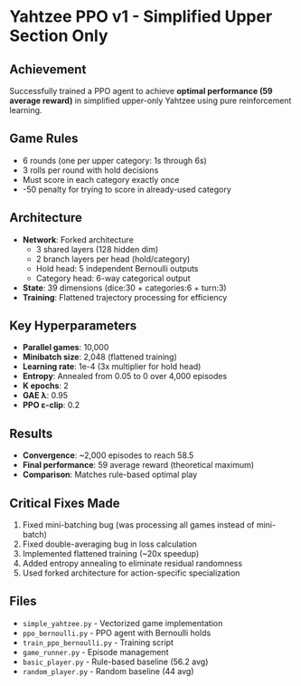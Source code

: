# Yahtzee PPO v1 - Simplified Upper Section Only

## Achievement
Successfully trained a PPO agent to achieve **optimal performance (59 average reward)** in simplified upper-only Yahtzee using pure reinforcement learning.

## Game Rules
- 6 rounds (one per upper category: 1s through 6s)
- 3 rolls per round with hold decisions
- Must score in each category exactly once
- -50 penalty for trying to score in already-used category

## Architecture
- **Network**: Forked architecture
  - 3 shared layers (128 hidden dim)
  - 2 branch layers per head (hold/category)
  - Hold head: 5 independent Bernoulli outputs
  - Category head: 6-way categorical output
- **State**: 39 dimensions (dice:30 + categories:6 + turn:3)
- **Training**: Flattened trajectory processing for efficiency

## Key Hyperparameters
- **Parallel games**: 10,000
- **Minibatch size**: 2,048 (flattened training)
- **Learning rate**: 1e-4 (3x multiplier for hold head)
- **Entropy**: Annealed from 0.05 to 0 over 4,000 episodes
- **K epochs**: 2
- **GAE λ**: 0.95
- **PPO ε-clip**: 0.2

## Results
- **Convergence**: ~2,000 episodes to reach 58.5
- **Final performance**: 59 average reward (theoretical maximum)
- **Comparison**: Matches rule-based optimal play

## Critical Fixes Made
1. Fixed mini-batching bug (was processing all games instead of mini-batch)
2. Fixed double-averaging bug in loss calculation
3. Implemented flattened training (~20x speedup)
4. Added entropy annealing to eliminate residual randomness
5. Used forked architecture for action-specific specialization

## Files
- `simple_yahtzee.py` - Vectorized game implementation
- `ppo_bernoulli.py` - PPO agent with Bernoulli holds
- `train_ppo_bernoulli.py` - Training script
- `game_runner.py` - Episode management
- `basic_player.py` - Rule-based baseline (56.2 avg)
- `random_player.py` - Random baseline (44 avg)